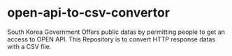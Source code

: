 # open-api-to-csv-convertor
South Korea Government Offers public datas by permitting people to get an access to OPEN API.
This Repository is to convert HTTP response datas with a CSV file. 
